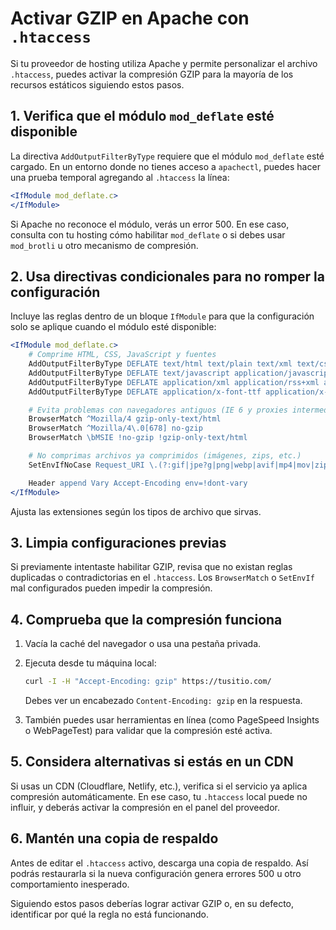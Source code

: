 # Activar GZIP en Apache con `.htaccess`

Si tu proveedor de hosting utiliza Apache y permite personalizar el archivo `.htaccess`, puedes activar la compresión GZIP para la mayoría de los recursos estáticos siguiendo estos pasos.

## 1. Verifica que el módulo `mod_deflate` esté disponible

La directiva `AddOutputFilterByType` requiere que el módulo `mod_deflate` esté cargado. En un entorno donde no tienes acceso a `apachectl`, puedes hacer una prueba temporal agregando al `.htaccess` la línea:

```apache
<IfModule mod_deflate.c>
</IfModule>
```

Si Apache no reconoce el módulo, verás un error 500. En ese caso, consulta con tu hosting cómo habilitar `mod_deflate` o si debes usar `mod_brotli` u otro mecanismo de compresión.

## 2. Usa directivas condicionales para no romper la configuración

Incluye las reglas dentro de un bloque `IfModule` para que la configuración solo se aplique cuando el módulo esté disponible:

```apache
<IfModule mod_deflate.c>
    # Comprime HTML, CSS, JavaScript y fuentes
    AddOutputFilterByType DEFLATE text/html text/plain text/xml text/css
    AddOutputFilterByType DEFLATE text/javascript application/javascript application/json
    AddOutputFilterByType DEFLATE application/xml application/rss+xml application/atom+xml
    AddOutputFilterByType DEFLATE application/x-font-ttf application/x-font-opentype font/opentype

    # Evita problemas con navegadores antiguos (IE 6 y proxies intermedios)
    BrowserMatch ^Mozilla/4 gzip-only-text/html
    BrowserMatch ^Mozilla/4\.0[678] no-gzip
    BrowserMatch \bMSIE !no-gzip !gzip-only-text/html

    # No comprimas archivos ya comprimidos (imágenes, zips, etc.)
    SetEnvIfNoCase Request_URI \.(?:gif|jpe?g|png|webp|avif|mp4|mov|zip|gz|bz2|rar|7z)$ no-gzip dont-vary

    Header append Vary Accept-Encoding env=!dont-vary
</IfModule>
```

Ajusta las extensiones según los tipos de archivo que sirvas.

## 3. Limpia configuraciones previas

Si previamente intentaste habilitar GZIP, revisa que no existan reglas duplicadas o contradictorias en el `.htaccess`. Los `BrowserMatch` o `SetEnvIf` mal configurados pueden impedir la compresión.

## 4. Comprueba que la compresión funciona

1. Vacía la caché del navegador o usa una pestaña privada.
2. Ejecuta desde tu máquina local:

   ```bash
   curl -I -H "Accept-Encoding: gzip" https://tusitio.com/
   ```

   Debes ver un encabezado `Content-Encoding: gzip` en la respuesta.

3. También puedes usar herramientas en línea (como PageSpeed Insights o WebPageTest) para validar que la compresión esté activa.

## 5. Considera alternativas si estás en un CDN

Si usas un CDN (Cloudflare, Netlify, etc.), verifica si el servicio ya aplica compresión automáticamente. En ese caso, tu `.htaccess` local puede no influir, y deberás activar la compresión en el panel del proveedor.

## 6. Mantén una copia de respaldo

Antes de editar el `.htaccess` activo, descarga una copia de respaldo. Así podrás restaurarla si la nueva configuración genera errores 500 u otro comportamiento inesperado.

Siguiendo estos pasos deberías lograr activar GZIP o, en su defecto, identificar por qué la regla no está funcionando.

